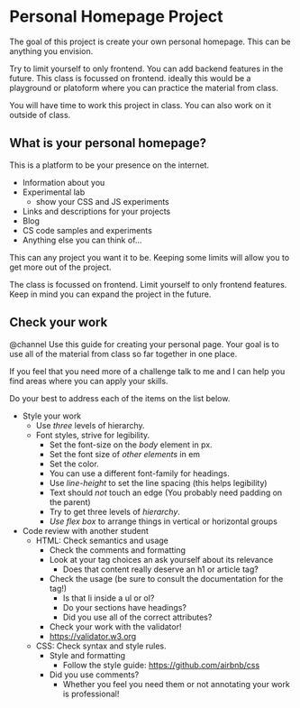 # Personal Homepage Project

The goal of this project is create your own 
personal homepage. This can be anything you 
envision. 

Try to limit yourself to only frontend. You 
can add backend features in the future. This 
class is focussed on frontend. ideally this 
would be a playground or platoform where you 
can practice the material from class. 

You will have time to work this project in 
class. You can also work on it outside of 
class. 

## What is your personal homepage?

This is a platform to be your presence on 
the internet. 

- Information about you
- Experimental lab
  - show your CSS and JS experiments
- Links and descriptions for your projects
- Blog 
- CS code samples and experiments
- Anything else you can think of...

This can any project you want it to be. 
Keeping some limits will allow you to get 
more out of the project. 

The class is focussed on frontend. Limit 
yourself to only frontend features. Keep 
in mind you can expand the project in the 
future. 

## Check your work

@channel Use this guide for creating your personal page. Your goal is to use all of the material from class so far together in one place.

If you feel that you need more of a challenge talk to me and I can help you find areas where you can apply your skills.

Do your best to address each of the items on the list below.

- Style your work
    - Use *three* levels of hierarchy.
    - Font styles, strive for legibility.
        - Set the font-size on the *body* element in px.
        - Set the font size of *other elements* in em
        - Set the color. 
        - You can use a different font-family for headings.
        - Use *line-height* to set the line spacing (this helps legibility)
        - Text should *not* touch an edge (You probably need padding on the parent)
        - Try to get three levels of *hierarchy*.
        - *Use flex box* to arrange things in vertical or horizontal groups
- Code review with another student
    - HTML: Check semantics and usage
        - Check the comments and formatting
        - Look at your tag choices an ask yourself about its relevance
            - Does that content really deserve an h1 or article tag?
        - Check the usage (be sure to consult the documentation for the tag!)
            - Is that li inside a ul or ol?
            - Do your sections have headings?
            - Did you use all of the correct attributes?
        - Check your work with the validator!
        - https://validator.w3.org
    - CSS: Check syntax and style rules.
        - Style and formatting
            - Follow the style guide: https://github.com/airbnb/css
        - Did you use comments?
            - Whether you feel you need them or not annotating your work is professional!